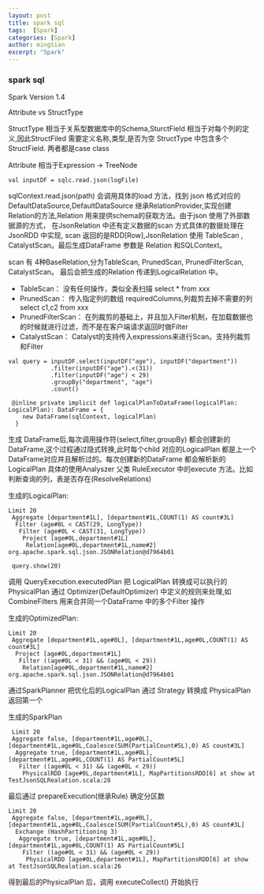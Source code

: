 ```yaml
---
layout: post
title: spark sql
tags:  [Spark]
categories: [Spark]
author: mingtian
excerpt: "Spark"
---
```



### spark sql

Spark Version 1.4

Attribute  vs StructType

StructType 相当于关系型数据库中的Schema,SturctField 相当于对每个列的定义,因此StructFiled 需要定义名称,类型,是否为空
StructType 中包含多个StructField. 两者都是case class

Attribute 相当于Expression -> TreeNode


```
val inputDF = sqlc.read.json(logFile)
```

sqlContext.read.json(path) 会调用具体的load 方法，找到 json 格式对应的DefaultDataSource,DefaultDataSource
继承RelationProvider,实现创建Relation的方法,Relation 用来提供schema的获取方法。由于json 使用了外部数据源的方式，
在JsonRelation 中还有定义数据的scan 方式具体的数据处理在JsonRDD 中实现, scan 返回的是RDD[Row],JsonRelation 使用 TableScan , CatalystScan。最后生成DataFrame 参数是 Relation 和SQLContext。

scan 有 4种BaseRelation,分为TableScan, PrunedScan, PrunedFilterScan, CatalystScan。 最后会把生成的Relation
传递到LogicalRelation 中。

   + TableScan：
          没有任何操作，类似全表扫描 select * from xxx
   + PrunedScan：
          传入指定列的数组 requiredColumns,列裁剪去掉不需要的列 select c1,c2 from xxx 
   + PrunedFilterScan：
          在列裁剪的基础上，并且加入Filter机制，在加载数据也的时候就进行过滤，而不是在客户端请求返回时做Filter
   + CatalystScan：
           Catalyst的支持传入expressions来进行Scan。支持列裁剪和Filter

```
val query = inputDF.select(inputDF("age"), inputDF("department"))
            .filter(inputDF("age").<(31))
            .filter(inputDF("age") < 29)
            .groupBy("department", "age")
            .count()
```
```
 @inline private implicit def logicalPlanToDataFrame(logicalPlan: LogicalPlan): DataFrame = {
    new DataFrame(sqlContext, logicalPlan)
  }
```
生成 DataFrame后,每次调用操作符(select,filter,groupBy) 都会创建新的DataFrame,这个过程通过隐式转换,此时每个child 对应的LogicalPlan 都是上一个DataFrame对应并且解析过的。每次创建新的DataFrame 都会解析新的LogicalPlan 具体的使用Analyszer 父类 RuleExecutor 中的execute 方法。比如判断查询的列，表是否存在(ResolveRelations)

生成的LogicalPlan:

```
Limit 20
 Aggregate [department#1L], [department#1L,COUNT(1) AS count#3L]
  Filter (age#0L < CAST(29, LongType))
   Filter (age#0L < CAST(31, LongType))
    Project [age#0L,department#1L]
     Relation[age#0L,department#1L,name#2] org.apache.spark.sql.json.JSONRelation@d7964b01
```


```
 query.show(20)
```

调用 QueryExecution.executedPlan 把 LogicalPlan 转换成可以执行的 PhysicalPlan
通过 Optimizer(DefaultOptimizer) 中定义的规则来处理,如 CombineFilters 用来合并同一个DataFrame 中的多个Filter 操作

生成的OptimizedPlan:

```
Limit 20
 Aggregate [department#1L,age#0L], [department#1L,age#0L,COUNT(1) AS count#3L]
  Project [age#0L,department#1L]
   Filter ((age#0L < 31) && (age#0L < 29))
    Relation[age#0L,department#1L,name#2] org.apache.spark.sql.json.JSONRelation@d7964b01
```

通过SparkPlanner 把优化后的LogicalPlan 通过 Strategy 转换成 PhysicalPlan 返回第一个

生成的SparkPlan

```
 Limit 20
 Aggregate false, [department#1L,age#0L], [department#1L,age#0L,Coalesce(SUM(PartialCount#5L),0) AS count#3L]
  Aggregate true, [department#1L,age#0L], [department#1L,age#0L,COUNT(1) AS PartialCount#5L]
   Filter ((age#0L < 31) && (age#0L < 29))
    PhysicalRDD [age#0L,department#1L], MapPartitionsRDD[6] at show at TestJsonSQLRealation.scala:28

```

最后通过 prepareExecution(继承Rule) 确定分区数

```
Limit 20
 Aggregate false, [department#1L,age#0L], [department#1L,age#0L,Coalesce(SUM(PartialCount#5L),0) AS count#3L]
  Exchange (HashPartitioning 3)
   Aggregate true, [department#1L,age#0L], [department#1L,age#0L,COUNT(1) AS PartialCount#5L]
    Filter ((age#0L < 31) && (age#0L < 29))
     PhysicalRDD [age#0L,department#1L], MapPartitionsRDD[6] at show at TestJsonSQLRealation.scala:26
```

得到最后的PhysicalPlan 后，调用 executeCollect() 开始执行

